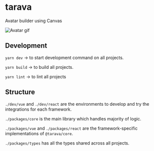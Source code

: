# tarava

Avatar builder using Canvas

![Avatar gif](https://user-images.githubusercontent.com/92366070/275830191-959d999c-056e-4f5b-b52c-3c7ad9584264.gif)


## Development

`yarn dev` -> to start development command on all projects.

`yarn build` -> to build all projects.

`yarn lint` -> to lint all projects

## Structure

`./dev/vue` and `./dev/react` are the environments to develop and try the integrations for each framework.

`./packages/core` is the main library which handles majority of logic.

`./packages/vue` and `./packages/react` are the framework-specific implementations of `@tarava/core`.

`./packages/types` has all the types shared across all projects.
